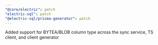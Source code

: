```yaml
---
"@core/electric": patch
"electric-sql": patch
"@electric-sql/prisma-generator": patch
---
```


Added support for BYTEA/BLOB column type across the sync service, TS client, and client generator
